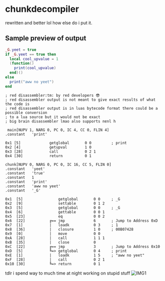 # chunkdecompiler
rewritten and better lol how else do i put it.

## Sample preview of output
```lua
_G.yeet = true
if _G.yeet == true then 
  local cool_upvalue = 1
  (function()
    print(cool_upvalue)
  end)()
else 
  print("aww no yeet")
end 
```

```assembly
; red disassembler:tm: by red developers 😎
; red disassembler output is not meant to give exact results of what the code is
; red disassembler output is in luas bytecode format there could be a possible conversion 
; to a lua source but it would not be exact 
; big brain disassembler lmao also supports nɐnl h

 main[NUPV 1, NARG 0, PC 0, IC 4, CC 0, FLIN 4]
.constant	'print'

0x1	[5]			    getglobal		0 0 		; print
0x2	[4]			    getupval		1 0 	
0x3	[28]		    call			0 2 1 	
0x4	[30]		    return			0 1 

chunk[NUPV 0, NARG 0, PC 0, IC 16, CC 5, FLIN 0]
.constant	'yeet'
.constant	'true'
.constant	1
.constant	'print'
.constant	'aww no yeet'
.constant	'_G'

0x1	 [5]			    getglobal		0 0 	; _G
0x2	 [9]			    settable		0 1 2 	
0x3	 [5]			    getglobal		0 0 	; _G
0x4	 [6]			    gettable		0 0 1 	
0x5	 [23]		        eq				0 0 2 	
0x6	 [22]		    ╔== jmp				6 		; Jump to Address 0xD
0x7	 [1]			|   loadk			0 3 	; 1
0x8	 [36]		    |   closure			1 0 	; 00B07428
0x9	 [0]			|   move			0 0 
0xA	 [28]		    |   call			1 1 1 	
0xB	 [35]		    |   close			0 
0xC	 [22]		    ╔== jmp				3 		; Jump to Address 0x10
0xD	 [5]			╚=> getglobal		0 4 	; print
0xE	 [1]			|   loadk			1 5 	; "aww no yeet"
0xF	 [28]		    |   call			0 2 1 	
0x10 [30]		    ╚=> return		    0 1 
```

tdlr i spend way to much time at night working on stupid stuff
![IMG1](https://cdn.zuros.info/uploader/0x59/files/mloyvbs7rtlycs1.png)

